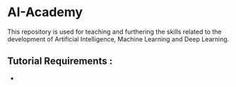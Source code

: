 # AI-Academy
This repository is used for teaching and furthering the skills related to the development of Artificial Intelligence, Machine Learning and Deep Learning. 

## Tutorial Requirements :
- 
